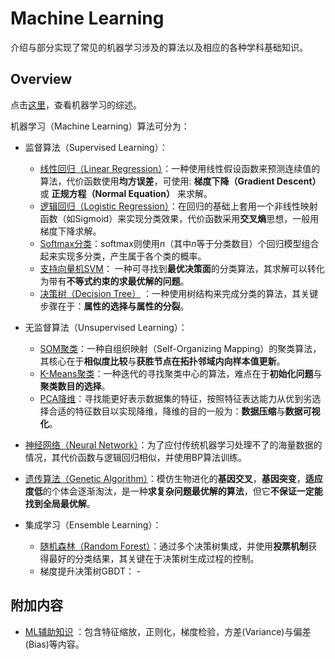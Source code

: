 # Machine Learning

介绍与部分实现了常见的机器学习涉及的算法以及相应的各种学科基础知识。

## Overview

点击[这里](./machine_learning.ipynb)，查看机器学习的综述。

机器学习（Machine Learning）算法可分为：

- 监督算法（Supervised Learning）：

  - [线性回归（Linear Regression）](./linear_regression.ipynb)：一种使用线性假设函数来预测连续值的算法，代价函数使用**均方误差**，可使用: **梯度下降（Gradient Descent）** 或 **正规方程（Normal Equation）** 来求解。
  - [逻辑回归（Logistic Regression）](./logistic_regression.ipynb)：在回归的基础上套用一个非线性映射函数（如Sigmoid）来实现分类效果，代价函数采用**交叉熵**思想，一般用梯度下降求解。
  - [Softmax分类](./softmax_classification.ipynb)：softmax则使用$n$（其中$n$等于分类数目）个回归模型组合起来实现多分类，产生属于各个类的概率。
  - [支持向量机SVM](./svm.ipynb)： 一种可寻找到**最优决策面**的分类算法，其求解可以转化为带有**不等式约束的求最优解的问题**。
  - [决策树（Decision Tree）](./decision_tree.ipynb) ：一种使用树结构来完成分类的算法，其关键步骤在于：**属性的选择与属性的分裂**。

- 无监督算法（Unsupervised Learning）：

  - [SOM聚类](./som.ipynb)：一种自组织映射（Self-Organizing Mapping）的聚类算法，其核心在于**相似度比较**与**获胜节点在拓扑邻域内向样本值更新**。
  - [K-Means聚类](./k_means.ipynb)：一种迭代的寻找聚类中心的算法，难点在于**初始化问题**与**聚类数目的选择**。
  - [PCA降维](./pca.ipynb)：寻找能更好表示数据集的特征，按照特征表达能力从优到劣选择合适的特征数目以实现降维，降维的目的一般为：**数据压缩**与**数据可视化**。

- [神经网络（Neural Network）](./neural_network.ipynb)：为了应付传统机器学习处理不了的海量数据的情况，其代价函数与逻辑回归相似，并使用BP算法训练。

- [遗传算法（Genetic Algorithm）](./ga.ipynb)：模仿生物进化的**基因交叉**，**基因突变**，**适应度低**的个体会逐渐淘汰，是一种**求复杂问题最优解的算法**，但它**不保证一定能找到全局最优解**。

- 集成学习（Ensemble Learning）：

  - [随机森林（Random Forest）](./random_forest.ipynb)：通过多个决策树集成，并使用**投票机制**获得最好的分类结果，其关键在于决策树生成过程的控制。
  - 梯度提升决策树GBDT： -

## 附加内容

- [ML辅助知识](./features_process.ipynb) ：包含特征缩放，正则化，梯度检验，方差(Variance)与偏差(Bias)等内容。